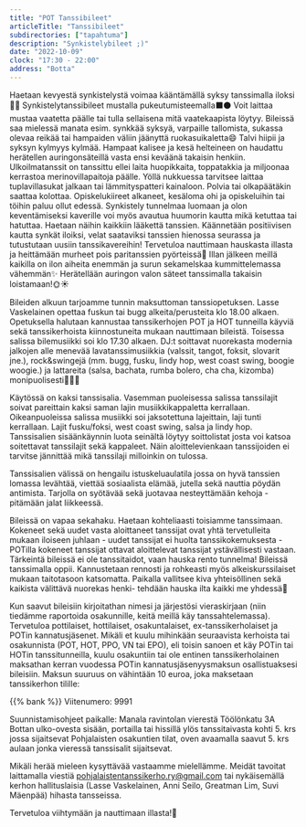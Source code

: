 ```yaml
---
title: "POT Tanssibileet"
articleTitle: "Tanssibileet"
subdirectories: ["tapahtuma"]
description: "Synkistelybileet ;)"
date: "2022-10-09"
clock: "17:30 - 22:00"
address: "Botta"
---
```


Haetaan kevyestä synkistelystä voimaa kääntämällä syksy tanssimalla iloksi💃🕺 Synkistelytanssibileet mustalla pukeutumisteemalla⬛️⚫️ Voit laittaa mustaa vaatetta päälle tai tulla sellaisena mitä vaatekaapista löytyy. Bileissä saa mielessä manata esim. synkkää syksyä, varpaille tallomista, sukassa olevaa reikää tai hampaiden väliin jäänyttä ruokasuikaletta😄 Talvi hiipii ja syksyn kylmyys kylmää. Hampaat kalisee ja kesä helteineen on haudattu herätellen auringonsäteillä vasta ensi keväänä takaisin henkiin. Ulkoilmatanssit on tanssittu ellei laita huopikkaita, toppatakkia ja miljoonaa kerrastoa merinovillapaitoja päälle. Yöllä nukkuessa tarvitsee laittaa tuplavillasukat jalkaan tai lämmityspatteri kainaloon. Polvia tai olkapäätäkin saattaa kolottaa. Opiskelukiireet alkaneet, kesäloma ohi ja opiskeluihin tai töihin paluu ollut edessä. Synkistely tunnelmaa luomaan ja olon keventämiseksi kaverille voi myös avautua huumorin kautta mikä ketuttaa tai hatuttaa. Haetaan näihin kaikkiin lääkettä tanssien. Käännetään positiivisen kautta synkät iloiksi, velat saataviksi tanssien hienossa seurassa ja tutustutaan uusiin tanssikavereihin! Tervetuloa nauttimaan hauskasta illasta ja heittämään murheet pois paritanssien pyörteissä🎊 Illan jälkeen meillä kaikilla on ilon aiheita enemmän ja surun sekamelskaa kummittelemassa vähemmän✨ Herätellään auringon valon säteet tanssimalla takaisin loistamaan!🌞☀️

Bileiden alkuun tarjoamme tunnin maksuttoman tanssiopetuksen. Lasse Vaskelainen opettaa fuskun tai bugg alkeita/perusteita klo 18.00 alkaen. Opetuksella halutaan kannustaa tanssikerhojen POT ja HOT tunneilla käyviä sekä tanssikerhoista kiinnostuneita mukaan nauttimaan bileistä. Toisessa salissa bilemusiikki soi klo 17.30 alkaen. DJ:t soittavat nuorekasta modernia jalkojen alle menevää lavatanssimusiikkia (valssit, tangot, foksit, slovarit jne.), rock&swingejä (mm. bugg, fusku, lindy hop, west coast swing, boogie woogie.) ja lattareita (salsa, bachata, rumba bolero, cha cha, kizomba) monipuolisesti🎷🎺🎼

Käytössä on kaksi tanssisalia. Vasemman puoleisessa salissa tanssilajit soivat pareittain kaksi saman lajin musiikkikappaletta kerrallaan. Oikeanpuoleissa salissa musiikki soi jaksotettuna lajeittain, laji tunti kerrallaan. Lajit fusku/foksi, west coast swing, salsa ja lindy hop. Tanssisalien sisäänkäynnin luota seinältä löytyy soittolistat josta voi katsoa soitettavat tanssilajit sekä kappaleet. Näin aloittelevienkaan tanssijoiden ei tarvitse jännittää mikä tanssilaji milloinkin on tulossa.

Tanssisalien välissä on hengailu istuskeluaulatila jossa on hyvä tanssien lomassa levähtää, viettää sosiaalista elämää, jutella sekä nauttia pöydän antimista. Tarjolla on syötävää sekä juotavaa nesteyttämään kehoja - pitämään jalat liikkeessä.

Bileissä on vapaa sekahaku. Haetaan kohteliaasti toisiamme tanssimaan. Kokeneet sekä uudet vasta aloittaneet tanssijat ovat yhtä tervetulleita mukaan iloiseen juhlaan - uudet tanssijat ei huolta tanssikokemuksesta - POTilla kokeneet tanssijat ottavat aloittelevat tanssijat ystävällisesti vastaan. Tärkeintä bileissä ei ole tanssitaidot, vaan hauska rento tunnelma! Bileissä tanssimalla oppii. Kannustetaan rennosti ja rohkeasti myös alkeiskurssilaiset mukaan taitotasoon katsomatta. Paikalla vallitsee kiva yhteisöllinen sekä kaikista välittävä nuorekas henki- tehdään hauska ilta kaikki me yhdessä🙂

Kun saavut bileisiin kirjoitathan nimesi ja järjestösi vieraskirjaan (niin tiedämme raportoida osakunnille, keitä meillä käy tanssahtelemassa). Tervetuloa pottilaiset, hottilaiset, osakuntalaiset, ex-tanssikerholaiset ja POTin kannatusjäsenet. Mikäli et kuulu mihinkään seuraavista kerhoista tai osakunnista (POT, HOT, PPO, VN tai EPO), eli toisin sanoen et käy POTin tai HOTin tanssitunneilla, kuulu osakuntiin tai ole entinen tanssikerholainen maksathan kerran vuodessa POTin kannatusjäsenyysmaksun osallistuaksesi bileisiin. Maksun suuruus on vähintään 10 euroa, joka maksetaan tanssikerhon tilille:

{{% bank %}}
Viitenumero: 9991

Suunnistamisohjeet paikalle: Manala ravintolan vierestä Töölönkatu 3A Bottan ulko-ovesta sisään, portailla tai hissillä ylös tanssitaivasta kohti 5. krs jossa sijaitsevat Pohjalaisten osakuntien tilat, oven avaamalla saavut 5. krs aulaan jonka vieressä tanssisalit sijaitsevat.

Mikäli herää mieleen kysyttävää vastaamme mielellämme. Meidät tavoitat laittamalla viestiä pohjalaistentanssikerho.ry@gmail.com tai nykäisemällä kerhon hallituslaisia (Lasse Vaskelainen, Anni Seilo, Greatman Lim, Suvi Mäenpää) hihasta tansseissa.

Tervetuloa viihtymään ja nauttimaan illasta!🎉
